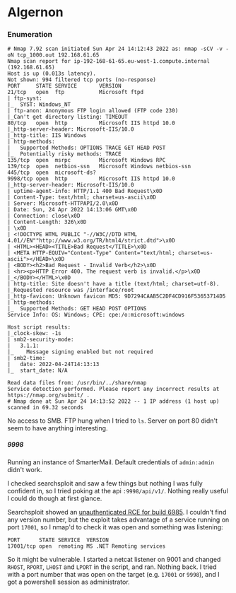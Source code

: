 # Algernon
### Enumeration
```
# Nmap 7.92 scan initiated Sun Apr 24 14:12:43 2022 as: nmap -sCV -v -oN tcp_1000.out 192.168.61.65
Nmap scan report for ip-192-168-61-65.eu-west-1.compute.internal (192.168.61.65)
Host is up (0.013s latency).
Not shown: 994 filtered tcp ports (no-response)
PORT     STATE SERVICE       VERSION
21/tcp   open  ftp           Microsoft ftpd
| ftp-syst:
|_  SYST: Windows_NT
| ftp-anon: Anonymous FTP login allowed (FTP code 230)
|_Can't get directory listing: TIMEOUT
80/tcp   open  http          Microsoft IIS httpd 10.0
|_http-server-header: Microsoft-IIS/10.0
|_http-title: IIS Windows
| http-methods:
|   Supported Methods: OPTIONS TRACE GET HEAD POST
|_  Potentially risky methods: TRACE
135/tcp  open  msrpc         Microsoft Windows RPC
139/tcp  open  netbios-ssn   Microsoft Windows netbios-ssn
445/tcp  open  microsoft-ds?
9998/tcp open  http          Microsoft IIS httpd 10.0
|_http-server-header: Microsoft-IIS/10.0
| uptime-agent-info: HTTP/1.1 400 Bad Request\x0D
| Content-Type: text/html; charset=us-ascii\x0D
| Server: Microsoft-HTTPAPI/2.0\x0D
| Date: Sun, 24 Apr 2022 14:13:06 GMT\x0D
| Connection: close\x0D
| Content-Length: 326\x0D
| \x0D
| <!DOCTYPE HTML PUBLIC "-//W3C//DTD HTML 4.01//EN""http://www.w3.org/TR/html4/strict.dtd">\x0D
| <HTML><HEAD><TITLE>Bad Request</TITLE>\x0D
| <META HTTP-EQUIV="Content-Type" Content="text/html; charset=us-ascii"></HEAD>\x0D
| <BODY><h2>Bad Request - Invalid Verb</h2>\x0D
| <hr><p>HTTP Error 400. The request verb is invalid.</p>\x0D
|_</BODY></HTML>\x0D
| http-title: Site doesn't have a title (text/html; charset=utf-8).
|_Requested resource was /interface/root
|_http-favicon: Unknown favicon MD5: 9D7294CAAB5C2DF4CD916F53653714D5
| http-methods:
|_  Supported Methods: GET HEAD POST OPTIONS
Service Info: OS: Windows; CPE: cpe:/o:microsoft:windows

Host script results:
|_clock-skew: -1s
| smb2-security-mode:
|   3.1.1:
|_    Message signing enabled but not required
| smb2-time:
|   date: 2022-04-24T14:13:13
|_  start_date: N/A

Read data files from: /usr/bin/../share/nmap
Service detection performed. Please report any incorrect results at https://nmap.org/submit/ .
# Nmap done at Sun Apr 24 14:13:52 2022 -- 1 IP address (1 host up) scanned in 69.32 seconds
```

No access to SMB. FTP hung when I tried to `ls`. Server on port 80 didn't seem to have anything interesting.

##### 9998
Running an instance of SmarterMail. Default credentials of `admin:admin` didn't work.

I checked searchsploit and saw a few things but nothing I was fully confident in, so I tried poking at the api `:9998/api/v1/`. Nothing really useful I could do though at first glance.

Searchsploit showed an [unauthenticated RCE for build 6985](https://www.exploit-db.com/exploits/49216). I couldn't find any version number, but the exploit takes advantage of a service running on port `17001`, so I nmap'd to check it was open and something was listening:

```
PORT      STATE SERVICE  VERSION
17001/tcp open  remoting MS .NET Remoting services
```

So it might be vulnerable. I started a netcat listener on 9001 and changed `RHOST`, `RPORT`, `LHOST` and `LPORT` in the script, and ran. Nothing back. I tried with a port number that was open on the target (e.g. `17001` or `9998`), and I got a powershell session as administrator.